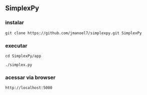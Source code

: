 ## SimplexPy

### instalar

`git clone https://github.com/jmanoel7/simplexpy.git SimplexPy`

### executar

`cd SimplexPy/app`

`./simplex.py`

### acessar via browser

`http://localhost:5000`
